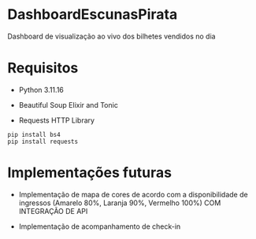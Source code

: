 # DashboardEscunasPirata
Dashboard de visualização ao vivo dos bilhetes vendidos no dia

# Requisitos

- Python 3.11.16

- Beautiful Soup Elixir and Tonic 

- Requests HTTP Library

```
pip install bs4
pip install requests
```

# Implementações futuras

- Implementação de mapa de cores de acordo com a disponibilidade de ingressos (Amarelo 80%, Laranja 90%, Vermelho 100%) COM INTEGRAÇÃO DE API

- Implementação de acompanhamento de check-in
